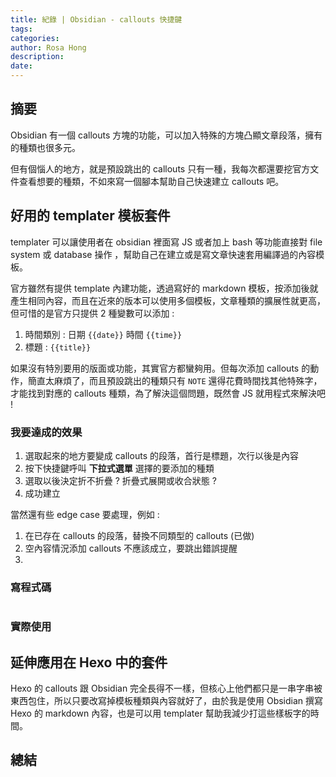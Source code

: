 ```yaml
---
title: 紀錄 | Obsidian - callouts 快捷鍵
tags: 
categories: 
author: Rosa Hong
description:
date: 
---
```

## 摘要
Obsidian 有一個 callouts 方塊的功能，可以加入特殊的方塊凸顯文章段落，擁有的種類也很多元。

但有個惱人的地方，就是預設跳出的 callouts 只有一種，我每次都還要挖官方文件查看想要的種類，不如來寫一個腳本幫助自己快速建立 callouts 吧。

<!-- more -->

## 好用的 templater 模板套件
templater 可以讓使用者在 obsidian 裡面寫 JS 或者加上 bash 等功能直接對 file system 或 database 操作 ，幫助自己在建立或是寫文章快速套用編譯過的內容模板。

官方雖然有提供 template 內建功能，透過寫好的 markdown 模板，按添加後就產生相同內容，而且在近來的版本可以使用多個模板，文章種類的擴展性就更高，但可惜的是官方只提供 2 種變數可以添加 : 
1. 時間類別 :  日期 `{{date}}` 時間 `{{time}}`
2. 標題 : `{{title}}`

如果沒有特別要用的版面或功能，其實官方都蠻夠用。但每次添加 callouts 的動作，簡直太麻煩了，而且預設跳出的種類只有 `NOTE` 還得花費時間找其他特殊字，才能找到對應的 callouts 種類，為了解決這個問題，既然會 JS 就用程式來解決吧 !

###  我要達成的效果
1. 選取起來的地方要變成 callouts 的段落，首行是標題，次行以後是內容
2. 按下快捷鍵呼叫 **下拉式選單** 選擇的要添加的種類
3. 選取以後決定折不折疊 ? 折疊式展開或收合狀態 ?
4. 成功建立

當然還有些 edge case 要處理，例如 : 
1. 在已存在 callouts 的段落，替換不同類型的 callouts (已做)
2. 空內容情況添加 callouts 不應該成立，要跳出錯誤提醒
3. 

### 寫程式碼
```
```


### 實際使用


## 延伸應用在 Hexo 中的套件
Hexo 的 callouts 跟 Obsidian 完全長得不一樣，但核心上他們都只是一串字串被東西包住，所以只要改寫掉模板種類與內容就好了，由於我是使用 Obsidian 撰寫 Hexo 的 markdown 內容，也是可以用 templater 幫助我減少打這些樣板字的時間。 

## 總結